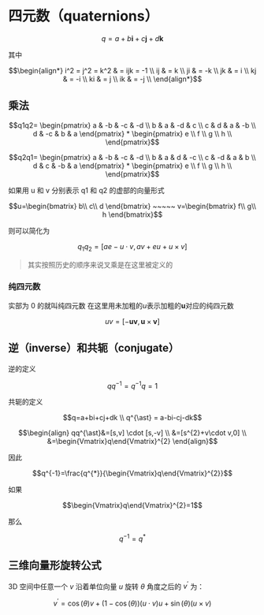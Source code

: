 # 四元数（quaternions）

```math
q = a + b\mathbf{i} + c\mathbf{j} + d\mathbf{k}
```

其中

```math
\begin{align*}
i^2 = j^2 = k^2 & = ijk = -1 \\
ij & = k \\
ji & = -k \\
jk & = i \\
kj & = -i \\
ki & = j \\
ik & = -j \\
\end{align*}
```

## 乘法

```math
q1q2=

\begin{pmatrix}
a & -b & -c & -d \\
b &  a & -d &  c \\
c &  d &  a & -b \\
d & -c &  b &  a
\end{pmatrix}

*

\begin{pmatrix}
e \\
f \\
g \\
h \\
\end{pmatrix}
```

```math
q2q1=

\begin{pmatrix}
a & -b & -c & -d \\
b &  a &  d & -c \\
c & -d &  a &  b \\
d &  c & -b &  a
\end{pmatrix}

*

\begin{pmatrix}
e \\
f \\
g \\
h \\
\end{pmatrix}
```

如果用 u 和 v 分别表示 q1 和 q2 的虚部的向量形式

```math
u=\begin{bmatrix}
b\\
c\\
d
\end{bmatrix}
~~~~~
v=\begin{bmatrix}
f\\
g\\
h
\end{bmatrix}
```

则可以简化为

```math
q_1 q_2 = [ae- u\cdot v,  av + eu+u\times v]
```

> 其实按照历史的顺序来说叉乘是在这里被定义的

### 纯四元数

实部为 0 的就叫纯四元数
在这里用未加粗的$u$表示加粗的$\mathbf{u}$对应的纯四元数

```math
uv=[-\mathbf{u}\mathbf{v},\mathbf{u}\times \mathbf{v}]
```

## 逆（inverse）和共轭（conjugate）

逆的定义

```math
qq^{-1}=q^{-1}q=1
```

共轭的定义

```math
q=a+bi+cj+dk \\
q^{\ast} = a-bi-cj-dk
```

```math
\begin{align}
qq^{\ast}&=[s,v] \cdot [s,-v] \\
&=[s^{2}+v\cdot v,0] \\
&=\begin{Vmatrix}q\end{Vmatrix}^{2}
\end{align}
```

因此

```math
q^{-1}=\frac{q^{*}}{\begin{Vmatrix}q\end{Vmatrix}^{2}}
```

如果

```math
\begin{Vmatrix}q\end{Vmatrix}^{2}=1
```

那么

```math
q^{-1}=q^{\ast}
```

## 三维向量形旋转公式

3D 空间中任意一个 $v$ 沿着单位向量 $u$ 旋转 $θ$ 角度之后的 ${v}^{\prime}$ 为：

```math
{v}^{\prime}= \cos(\theta)v+(1-\cos (\theta))(u\cdot v)u+\sin(\theta)(u\times v)
```
